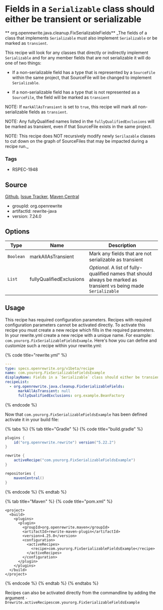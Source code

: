 # Fields in a `Serializable` class should either be transient or serializable

** org.openrewrite.java.cleanup.FixSerializableFields**
_The fields of a class that implements `Serializable` must also implement `Serializable` or be marked as `transient`.

This recipe will look for any classes that directly or indirectly implement `Serializable` and for any member fields that are not serializable it will do one of two things:

- If a non-serializable field has a type that is represented by a `SourceFile` within the same project, that SourceFile will be changed to implement `Serializable`.

- If a non-serializable field has a type that is not represented as a `SourceFile`, the field will be marked as `transient`

NOTE: If `markAllAsTransient` is set to `true`, this recipe will mark all non-serializable fields as `transient`.

NOTE: Any fullyQualified names listed in the `fullyQualifiedExclusions` will be marked as transient, even if that SourceFile exists in the same project.

NOTE: This recipe does NOT recursively modify newly `Serilazable` classes to cut down on the graph of SourceFiles that may be impacted during a recipe run._

### Tags

* RSPEC-1948

## Source

[Github](https://github.com/openrewrite/rewrite), [Issue Tracker](https://github.com/openrewrite/rewrite/issues), [Maven Central](https://search.maven.org/artifact/org.openrewrite/rewrite-java/7.24.0/jar)

* groupId: org.openrewrite
* artifactId: rewrite-java
* version: 7.24.0

## Options

| Type | Name | Description |
| -- | -- | -- |
| `Boolean` | markAllAsTransient | Mark any fields that are not serializable as transient |
| `List` | fullyQualifiedExclusions | *Optional*. A list of fully-qualified names that should always be marked as transient vs being made `Serializable` |


## Usage

This recipe has required configuration parameters. Recipes with required configuration parameters cannot be activated directly. To activate this recipe you must create a new recipe which fills in the required parameters. In your rewrite.yml create a new recipe with a unique name. For example: `com.yourorg.FixSerializableFieldsExample`.
Here's how you can define and customize such a recipe within your rewrite.yml:

{% code title="rewrite.yml" %}
```yaml
---
type: specs.openrewrite.org/v1beta/recipe
name: com.yourorg.FixSerializableFieldsExample
displayName: Fields in a `Serializable` class should either be transient or serializable example
recipeList:
  - org.openrewrite.java.cleanup.FixSerializableFields:
      markAllAsTransient: null
      fullyQualifiedExclusions: org.example.BeanFactory
```
{% endcode %}


Now that `com.yourorg.FixSerializableFieldsExample` has been defined activate it in your build file:

{% tabs %}
{% tab title="Gradle" %}
{% code title="build.gradle" %}
```groovy
plugins {
    id("org.openrewrite.rewrite") version("5.22.2")
}

rewrite {
    activeRecipe("com.yourorg.FixSerializableFieldsExample")
}

repositories {
    mavenCentral()
}

```
{% endcode %}
{% endtab %}

{% tab title="Maven" %}
{% code title="pom.xml" %}
```markup
<project>
  <build>
    <plugins>
      <plugin>
        <groupId>org.openrewrite.maven</groupId>
        <artifactId>rewrite-maven-plugin</artifactId>
        <version>4.25.0</version>
        <configuration>
          <activeRecipes>
            <recipe>com.yourorg.FixSerializableFieldsExample</recipe>
          </activeRecipes>
        </configuration>
      </plugin>
    </plugins>
  </build>
</project>
```
{% endcode %}
{% endtab %}
{% endtabs %}

Recipes can also be activated directly from the commandline by adding the argument `-Drewrite.activeRecipescom.yourorg.FixSerializableFieldsExample`
